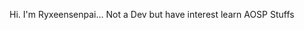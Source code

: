 Hi. I'm Ryxeensenpai... Not a Dev but have interest learn AOSP Stuffs 
<!---
Ryxeensenpai/Ryxeensenpai is a ✨ special ✨ repository because its `README.md` (this file) appears on your GitHub profile.
You can click the Preview link to take a look at your changes.
--->
